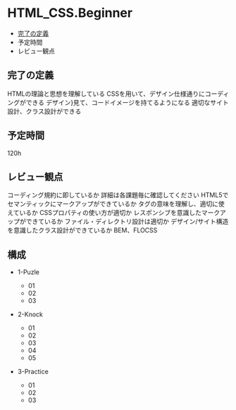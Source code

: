 # HTML_CSS.Beginner
* [完了の定義](#完了の定義)
* 予定時間
* レビュー観点

## 完了の定義
HTMLの理論と思想を理解している
CSSを用いて、デザイン仕様通りにコーディングができる
デザイン}見て、コードイメージを持てるようになる
適切なサイト設計、クラス設計ができる

## 予定時間
120h

## レビュー観点
コーディング規約に即しているか
詳細は各課題毎に確認してください
HTML5でセマンティックにマークアップができているか
タグの意味を理解し、適切に使えているか
CSSプロパティの使い方が適切か
レスポンシブを意識したマークアップができているか
ファイル・ディレクトリ設計は適切か
デザイン/サイト構造を意識したクラス設計ができているか
BEM、FLOCSS

## 構成
* 1-Puzle
  * 01
  * 02
  * 03

* 2-Knock
  * 01
  * 02
  * 03
  * 04
  * 05
  
* 3-Practice
  * 01
  * 02
  * 03

